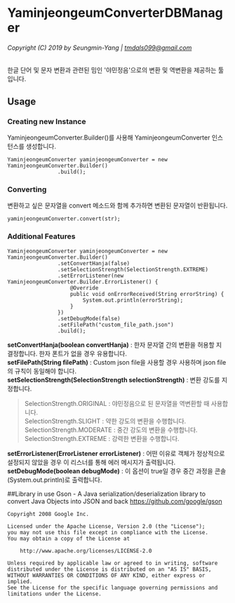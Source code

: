 # YaminjeongeumConverterDBManager
###### Copyright (C) 2019 by Seungmin-Yang | <tmdals099@gmail.com>

한글 단어 및 문자 변환과 관련된 밈인 '야민정음'으로의 변환 및 역변환을 제공하는 툴입니다.

## Usage
### Creating new Instance
YaminjeongeumConverter.Builder()를 사용해 YaminjeongeumConverter 인스턴스를 생성합니다.
```
YaminjeongeumConverter yaminjeongeumConverter = new YaminjeongeumConverter.Builder()
                .build();
```
### Converting
변환하고 싶은 문자열을 convert 메소드와 함께 추가하면 변환된 문자열이 반환됩니다.
```
yaminjeongeumConverter.convert(str);
```

### Additional Features
```
YaminjeongeumConverter yaminjeongeumConverter = new YaminjeongeumConverter.Builder()
                .setConvertHanja(false)
                .setSelectionStrength(SelectionStrength.EXTREME)
                .setErrorListener(new YaminjeongeumConverter.Builder.ErrorListener() {
                    @Override
                    public void onErrorReceived(String errorString) {
                        System.out.println(errorString);
                    }
                })
                .setDebugMode(false)
                .setFilePath("custom_file_path.json")
                .build();
```
**setConvertHanja(boolean convertHanja)** : 한자 문자열 간의 변환을 허용할 지 결정합니다. 한자 폰트가 없을 경우 유용합니다.  
**setFilePath(String filePath)** : Custom json file을 사용할 경우 사용하며 json file의 규칙이 동일해야 합니다.  
**setSelectionStrength(SelectionStrength selectionStrength)** : 변환 강도를 지정합니다.
> SelectionStrength.ORIGINAL : 야민정음으로 된 문자열을 역변환할 때 사용합니다.  
> SelectionStrength.SLIGHT : 약한 강도의 변환을 수행합니다.  
> SelectionStrength.MODERATE : 중간 강도의 변환을 수행합니다.  
> SelectionStrength.EXTREME : 강력한 변환을 수행합니다.  

**setErrorListener(ErrorListener errorListener)** : 어떤 이유로 객체가 정상적으로 설정되지 않았을 경우 이 리스너를 통해 에러 메시지가 출력됩니다.  
**setDebugMode(boolean debugMode)** : 이 옵션이 true일 경우 중간 과정을 콘솔(System.out.println)로 출력합니다.  

##Library in use
Gson - A Java serialization/deserialization library to convert Java Objects into JSON and back
<https://github.com/google/gson>
```
Copyright 2008 Google Inc.

Licensed under the Apache License, Version 2.0 (the "License");
you may not use this file except in compliance with the License.
You may obtain a copy of the License at

    http://www.apache.org/licenses/LICENSE-2.0

Unless required by applicable law or agreed to in writing, software
distributed under the License is distributed on an "AS IS" BASIS,
WITHOUT WARRANTIES OR CONDITIONS OF ANY KIND, either express or implied.
See the License for the specific language governing permissions and
limitations under the License.
```

